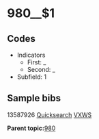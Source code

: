 # 980\_\_$1

## Codes

-   Indicators
    -   First: \_
    -   Second: \_
-   Subfield: 1

## Sample bibs

13587926 [Quicksearch](https://search.library.yale.edu/catalog/13587926) [VXWS](http://prodorbis.library.yale.edu:7014/vxws/GetHoldingsService?bibId=13587926)

**Parent topic:**[980](../../tags/980/980.md)

